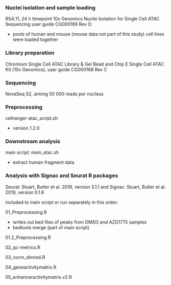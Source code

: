 ### Nuclei isolation and sample loading

RS4;11, 24 h timepoint
10x Genomics Nuclei Isolation for Single Cell ATAC Sequencing user guide CG000169 Rev D.
- pools of human and mouse (mouse data not part of this study) cell lines were loaded together

### Library preparation
Chromium Single Cell ATAC Library & Gel Bead and Chip E Single Cell ATAC Kit (10x Genomics), user guide CG000168 Rev C

### Sequencing  
NovaSeq S2, aiming 50 000 reads per nucleus

### Preprocessing
cellranger-atac_script.sh
- version 1.2.0

### Downstream analysis
main script: main_atac.sh
- extract human fragment data

### Analysis with Signac and Seurat R packages
Seurat: Stuart, Butler et al. 2019, version 3.1.1 and Signac: Stuart, Butler et al. 2019, version 0.1.6

included to main script or run separately in this order:

01_Preprocessing.R
- writes out bed files of peaks from DMSO and AZD1775 samples
- bedtools merge (part of main script)

01.2_Preprocessing.R

02_qc-metrics.R

03_norm_dimred.R

04_geneactivitymatrix.R

05_enhanceractivitymatrix.v2.R
